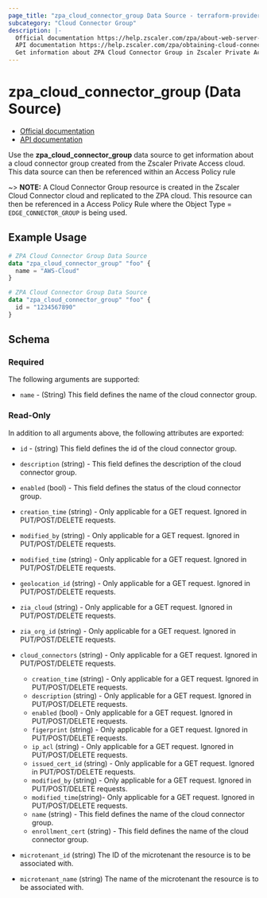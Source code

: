 ```yaml
---
page_title: "zpa_cloud_connector_group Data Source - terraform-provider-zpa"
subcategory: "Cloud Connector Group"
description: |-
  Official documentation https://help.zscaler.com/zpa/about-web-server-certificates
  API documentation https://help.zscaler.com/zpa/obtaining-cloud-connector-group-details-using-api
  Get information about ZPA Cloud Connector Group in Zscaler Private Access cloud.
---
```


# zpa_cloud_connector_group (Data Source)

* [Official documentation](https://help.zscaler.com/zpa/about-web-server-certificates)
* [API documentation](https://help.zscaler.com/zpa/obtaining-cloud-connector-group-details-using-api)

Use the **zpa_cloud_connector_group** data source to get information about a cloud connector group created from the Zscaler Private Access cloud. This data source can then be referenced within an Access Policy rule

~> **NOTE:** A Cloud Connector Group resource is created in the Zscaler Cloud Connector cloud and replicated to the ZPA cloud. This resource can then be referenced in a Access Policy Rule where the Object Type = `EDGE_CONNECTOR_GROUP` is being used.

## Example Usage

```terraform
# ZPA Cloud Connector Group Data Source
data "zpa_cloud_connector_group" "foo" {
  name = "AWS-Cloud"
}
```

```terraform
# ZPA Cloud Connector Group Data Source
data "zpa_cloud_connector_group" "foo" {
  id = "1234567890"
}
```

## Schema

### Required

The following arguments are supported:

* `name` - (String) This field defines the name of the cloud connector group.

### Read-Only

In addition to all arguments above, the following attributes are exported:

* `id` - (string) This field defines the id of the cloud connector group.
* `description` (string) - This field defines the description of the cloud connector group.
* `enabled` (bool) - This field defines the status of the cloud connector group.
* `creation_time` (string) - Only applicable for a GET request. Ignored in PUT/POST/DELETE requests.
* `modified_by` (string) - Only applicable for a GET request. Ignored in PUT/POST/DELETE requests.
* `modified_time` (string) - Only applicable for a GET request. Ignored in PUT/POST/DELETE requests.
* `geolocation_id` (string) - Only applicable for a GET request. Ignored in PUT/POST/DELETE requests.
* `zia_cloud` (string) - Only applicable for a GET request. Ignored in PUT/POST/DELETE requests.
* `zia_org_id` (string) - Only applicable for a GET request. Ignored in PUT/POST/DELETE requests.

* `cloud_connectors` (string) - Only applicable for a GET request. Ignored in PUT/POST/DELETE requests.
  * `creation_time` (string) - Only applicable for a GET request. Ignored in PUT/POST/DELETE requests.
  * `description` (string) - Only applicable for a GET request. Ignored in PUT/POST/DELETE requests.
  * `enabled` (bool) - Only applicable for a GET request. Ignored in PUT/POST/DELETE requests.
  * `figerprint` (string) - Only applicable for a GET request. Ignored in PUT/POST/DELETE requests.
  * `ip_acl` (string) - Only applicable for a GET request. Ignored in PUT/POST/DELETE requests.
  * `issued_cert_id` (string) - Only applicable for a GET request. Ignored in PUT/POST/DELETE requests.
  * `modified_by` (string) - Only applicable for a GET request. Ignored in PUT/POST/DELETE requests.
  * `modified_time`(string)- Only applicable for a GET request. Ignored in PUT/POST/DELETE requests.
  * `name` (string) - This field defines the name of the cloud connector group.
  * `enrollment_cert` (string) - This field defines the name of the cloud connector group.
* `microtenant_id` (string) The ID of the microtenant the resource is to be associated with.
* `microtenant_name` (string) The name of the microtenant the resource is to be associated with.
